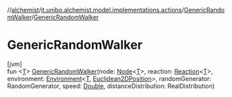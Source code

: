 //[alchemist](../../../index.md)/[it.unibo.alchemist.model.implementations.actions](../index.md)/[GenericRandomWalker](index.md)/[GenericRandomWalker](-generic-random-walker.md)

# GenericRandomWalker

[jvm]\
fun <[T](index.md)> [GenericRandomWalker](-generic-random-walker.md)(node: [Node](../../it.unibo.alchemist.model.interfaces/-node/index.md)<[T](index.md)>, reaction: [Reaction](../../it.unibo.alchemist.model.interfaces/-reaction/index.md)<[T](index.md)>, environment: [Environment](../../it.unibo.alchemist.model.interfaces/-environment/index.md)<[T](index.md), [Euclidean2DPosition](../../it.unibo.alchemist.model.implementations.positions/-euclidean2-d-position/index.md)>, randomGenerator: RandomGenerator, speed: [Double](https://kotlinlang.org/api/latest/jvm/stdlib/kotlin/-double/index.html), distanceDistribution: RealDistribution)
